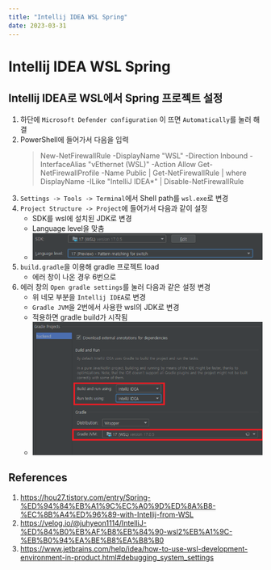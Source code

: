 ```yaml
---
title: "Intellij IDEA WSL Spring"
date: 2023-03-31
---
```


# Intellij IDEA WSL Spring

## Intellij IDEA로 WSL에서 Spring 프로젝트 설정

1. 하단에 `Microsoft Defender configuration` 이 뜨면 `Automatically`를 눌러 해결
2. PowerShell에 들어가서 다음을 입력
   > New-NetFirewallRule -DisplayName "WSL" -Direction Inbound -InterfaceAlias "vEthernet (WSL)" -Action Allow
   > Get-NetFirewallProfile -Name Public | Get-NetFirewallRule | where DisplayName -ILike "IntelliJ IDEA\*" | Disable-NetFirewallRule
3. `Settings -> Tools -> Terminal`에서 Shell path를 `wsl.exe`로 변경
4. `Project Structure -> Project`에 들어가서 다음과 같이 설정
   - SDK를 wsl에 설치된 JDK로 변경
   - Language level을 맞춤
   - ![4](imgs/2023-03-31-2.png)
5. `build.gradle`을 이용해 gradle 프로젝트 load
   - 에러 창이 나온 경우 6번으로
6. 에러 창의 `Open gradle settings`를 눌러 다음과 같은 설정 변경
   - 위 네모 부분을 `Intellij IDEA`로 변경
   - `Gradle JVM`을 2번에서 사용한 wsl의 JDK로 변경
   - 적용하면 gradle build가 시작됨
   - ![6](imgs/2023-03-31-1.png)

## References

1. https://hou27.tistory.com/entry/Spring-%ED%94%84%EB%A1%9C%EC%A0%9D%ED%8A%B8-%EC%8B%A4%ED%96%89-with-Intellij-from-WSL
2. https://velog.io/@juhyeon1114/IntelliJ-%ED%84%B0%EB%AF%B8%EB%84%90-wsl2%EB%A1%9C-%EB%B0%94%EA%BE%B8%EA%B8%B0
3. https://www.jetbrains.com/help/idea/how-to-use-wsl-development-environment-in-product.html#debugging_system_settings
